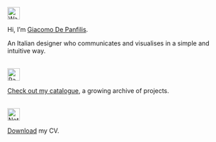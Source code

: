 <br/>

<img src="https://github.com/gdepadesign/catalogue/assets/30157495/e6182188-43cf-41d9-877b-7c4140bf50f7" alt="Waving Hand" width="28" height="auto">

Hi, I’m [Giacomo De Panfilis](https://www.linkedin.com/in/giacomodepanfilis/).

An Italian designer who communicates and visualises in a simple and intuitive way.

<br/>

<img src="https://github.com/gdepadesign/catalogue/assets/30157495/09dfbb7f-361d-4676-a4ea-cbaa2e32beef" alt="Page Facing Up" width="28" height="auto">

[Check out my catalogue](https://catalogue.gdepadesign.com/), a growing archive of projects.

<br/>

<img src="https://github.com/gdepadesign/catalogue/assets/30157495/6161bb62-737d-4bab-b426-107832cc629c" alt="Notebook" width="28" height="auto">

[Download](https://www.gdepadesign.com/assets/GiacomoDePanfilis_CV.pdf) my CV.

<br/>
